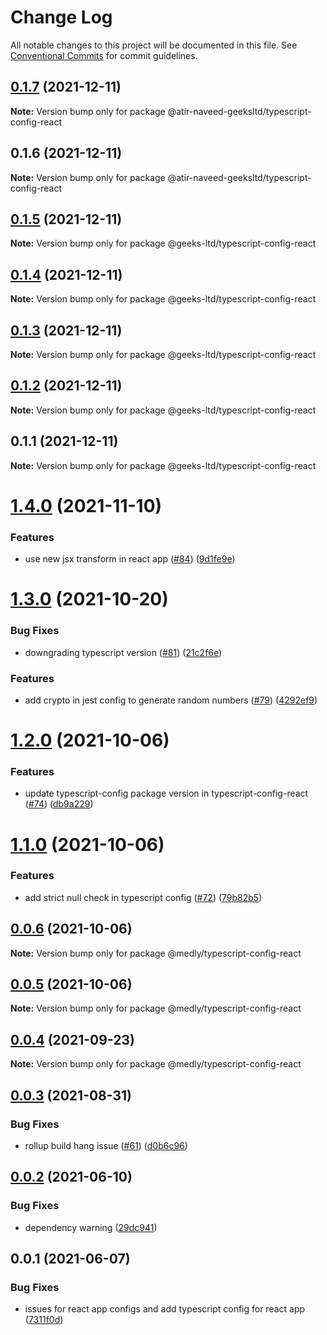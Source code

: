 # Change Log

All notable changes to this project will be documented in this file.
See [Conventional Commits](https://conventionalcommits.org) for commit guidelines.

## [0.1.7](https://github.com/atir-naveed-geeksltd/react-config/compare/@atir-naveed-geeksltd/typescript-config-react@0.1.6...@atir-naveed-geeksltd/typescript-config-react@0.1.7) (2021-12-11)

**Note:** Version bump only for package @atir-naveed-geeksltd/typescript-config-react





## 0.1.6 (2021-12-11)

**Note:** Version bump only for package @atir-naveed-geeksltd/typescript-config-react






## [0.1.5](https://github.com/atir-naveed-geeksltd/react-config/compare/@geeks-ltd/typescript-config-react@0.1.4...@geeks-ltd/typescript-config-react@0.1.5) (2021-12-11)

**Note:** Version bump only for package @geeks-ltd/typescript-config-react





## [0.1.4](https://github.com/atir-naveed-geeksltd/react-config/compare/@geeks-ltd/typescript-config-react@0.1.3...@geeks-ltd/typescript-config-react@0.1.4) (2021-12-11)

**Note:** Version bump only for package @geeks-ltd/typescript-config-react





## [0.1.3](https://github.com/atir-naveed-geeksltd/react-config/compare/@geeks-ltd/typescript-config-react@0.1.2...@geeks-ltd/typescript-config-react@0.1.3) (2021-12-11)

**Note:** Version bump only for package @geeks-ltd/typescript-config-react





## [0.1.2](https://github.com/atir-naveed-geeksltd/react-config/compare/@geeks-ltd/typescript-config-react@0.1.1...@geeks-ltd/typescript-config-react@0.1.2) (2021-12-11)

**Note:** Version bump only for package @geeks-ltd/typescript-config-react





## 0.1.1 (2021-12-11)

**Note:** Version bump only for package @geeks-ltd/typescript-config-react






# [1.4.0](https://github.com/medly/configs/compare/@medly/typescript-config-react@1.3.0...@medly/typescript-config-react@1.4.0) (2021-11-10)


### Features

* use new jsx transform in react app ([#84](https://github.com/medly/configs/issues/84)) ([9d1fe9e](https://github.com/medly/configs/commit/9d1fe9ed081f20be214ae90a032673985dce5b69))





# [1.3.0](https://github.com/medly/configs/compare/@medly/typescript-config-react@1.2.0...@medly/typescript-config-react@1.3.0) (2021-10-20)


### Bug Fixes

* downgrading typescript version ([#81](https://github.com/medly/configs/issues/81)) ([21c2f6e](https://github.com/medly/configs/commit/21c2f6e646032a46b1c8546cf10156c836cea5f6))


### Features

* add crypto in jest config to generate random numbers ([#79](https://github.com/medly/configs/issues/79)) ([4292ef9](https://github.com/medly/configs/commit/4292ef9bd5d30a14bfec6c371deb8a9283f09f51))





# [1.2.0](https://github.com/medly/configs/compare/@medly/typescript-config-react@1.1.0...@medly/typescript-config-react@1.2.0) (2021-10-06)


### Features

* update typescript-config package version in typescript-config-react ([#74](https://github.com/medly/configs/issues/74)) ([db9a229](https://github.com/medly/configs/commit/db9a229e5214d47ad6e2688b01c384a6559d853e))





# [1.1.0](https://github.com/medly/configs/compare/@medly/typescript-config-react@0.0.6...@medly/typescript-config-react@1.1.0) (2021-10-06)


### Features

* add strict null check in typescript config ([#72](https://github.com/medly/configs/issues/72)) ([79b82b5](https://github.com/medly/configs/commit/79b82b5beb8331d66d5c989993707abdbba534ec))





## [0.0.6](https://github.com/medly/configs/compare/@medly/typescript-config-react@0.0.5...@medly/typescript-config-react@0.0.6) (2021-10-06)

**Note:** Version bump only for package @medly/typescript-config-react





## [0.0.5](https://github.com/medly/configs/compare/@medly/typescript-config-react@0.0.4...@medly/typescript-config-react@0.0.5) (2021-10-06)

**Note:** Version bump only for package @medly/typescript-config-react





## [0.0.4](https://github.com/medly/configs/compare/@medly/typescript-config-react@0.0.3...@medly/typescript-config-react@0.0.4) (2021-09-23)

**Note:** Version bump only for package @medly/typescript-config-react





## [0.0.3](https://github.com/medly/configs/compare/@medly/typescript-config-react@0.0.2...@medly/typescript-config-react@0.0.3) (2021-08-31)


### Bug Fixes

* rollup build hang issue ([#61](https://github.com/medly/configs/issues/61)) ([d0b6c96](https://github.com/medly/configs/commit/d0b6c968396f5c293839b6aabf780ccffbd45cab))





## [0.0.2](https://github.com/medly/configs/compare/@medly/typescript-config-react@0.0.1...@medly/typescript-config-react@0.0.2) (2021-06-10)


### Bug Fixes

* dependency warning ([29dc941](https://github.com/medly/configs/commit/29dc9416844032c6d3680fdbecaa3054af4f31f5))





## 0.0.1 (2021-06-07)


### Bug Fixes

* issues for react app configs and add typescript config for react app ([7311f0d](https://github.com/medly/configs/commit/7311f0d210dfd264757b97375e504cc6c097074b))
